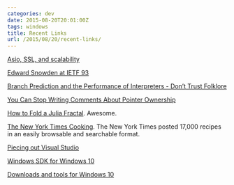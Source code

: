 ```yaml
---
categories: dev
date: 2015-08-20T20:01:00Z
tags: windows
title: Recent Links
url: /2015/08/20/recent-links/
---
```


[Asio, SSL, and scalability](https://konradzemek.com/2015/08/16/asio-ssl-and-scalability/)

[Edward Snowden at IETF 93](https://gist.github.com/mnot/382aca0b23b6bf082116)

[Branch Prediction and the Performance of Interpreters - Don’t Trust Folklore](https://hal.inria.fr/hal-01100647/document)

[You Can Stop Writing Comments About Pointer Ownership](http://gpfault.net/posts/pointer-ownership-comments.txt.html)

[How to Fold a Julia Fractal](http://acko.net/blog/how-to-fold-a-julia-fractal/). Awesome.

[The New York Times Cooking](http://cooking.nytimes.com/). The New York Times posted 17,000 recipes in an easily browsable and searchable format.

[Piecing out Visual Studio](http://stackoverflow.com/questions/22290501/can-i-download-the-visual-c-command-line-compiler-without-visual-studio)

[Windows SDK for Windows 10](https://dev.windows.com/en-US/downloads/windows-10-sdk)

[Downloads and tools for Windows 10](https://dev.windows.com/en-us/downloads)
